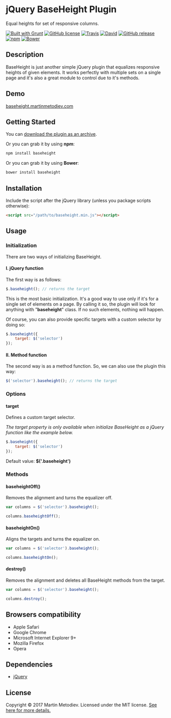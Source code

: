 # jQuery BaseHeight Plugin

Equal heights for set of responsive columns.

[![Built with Grunt](https://cdn.gruntjs.com/builtwith.svg)](http://gruntjs.com/) [![GitHub license](https://img.shields.io/badge/license-MIT-yellow.svg)](https://raw.githubusercontent.com/martinmethod/baseheight/prod/LICENSE-MIT) [![Travis](https://img.shields.io/travis/martinmethod/baseheight.svg)](https://travis-ci.org/martinmethod/baseheight) [![David](https://img.shields.io/david/dev/martinmethod/baseheight.svg)](https://david-dm.org/martinmethod/baseheight?type=dev) [![GitHub release](https://img.shields.io/github/release/martinmethod/baseheight.svg)](https://github.com/martinmethod/baseheight/releases/latest) [![npm](https://img.shields.io/npm/v/baseheight.svg)](https://www.npmjs.com/package/baseheight) [![Bower](https://img.shields.io/bower/v/baseheight.svg)](https://github.com/martinmethod/baseheight)

## Description

BaseHeight is just another simple jQuery plugin that equalizes responsive heights of given elements. It works perfectly with multiple sets on a single page and it's
also a great module to control due to it's methods.

## Demo

<a href="http://baseheight.martinmetodiev.com" target="_blank">baseheight.martinmetodiev.com</a>

## Getting Started

You can [download the plugin as an archive][zip].

[zip]: https://github.com/martinmethod/baseheight/zipball/prod

Or you can grab it by using **npm**:

```javascript
npm install baseheight
```

Or you can grab it by using **Bower**:

```javascript
bower install baseheight
```

## Installation

Include the script after the jQuery library (unless you package scripts otherwise):

```html
<script src="/path/to/baseheight.min.js"></script>
```

## Usage

### Initialization

There are two ways of initializing BaseHeight.

#### I. jQuery function

The first way is as follows:

```javascript
$.baseheight(); // returns the target
```

This is the most basic initialization. It's a good way to use only if it's for a single set of elements on a page. By calling it so, the plugin will look for anything with "**baseheight**" class. If no such elements, nothing will happen.

Of course, you can also provide specific targets with a custom selector by doing so:

```javascript
$.baseheight({
    target: $('selector')
});
```

#### II. Method function

The second way is as a method function. So, we can also use the plugin this way:

```javascript
$('selector').baseheight(); // returns the target
```

### Options

#### target

Defines a custom target selector.

*The target property is only available when initialize BaseHeight as a jQuery function like the example below.*

```javascript
$.baseheight({
    target: $('selector')
});
```

Default value: **$('.baseheight')**

### Methods

#### baseheightOff()

Removes the alignment and turns the equalizer off.

```javascript
var columns = $('selector').baseheight();

columns.baseheightOff();
```

#### baseheightOn()

Aligns the targets and turns the equalizer on.

```javascript
var columns = $('selector').baseheight();

columns.baseheightOn();
```

#### destroy()

Removes the alignment and deletes all BaseHeight methods from the target.

```javascript
var columns = $('selector').baseheight();

columns.destroy();
```

## Browsers compatibility

- Apple Safari
- Google Chrome
- Microsoft Internet Explorer 9+
- Mozilla Firefox
- Opera

## Dependencies

- [jQuery][jq]

[jq]: https://github.com/jquery/jquery.git

## License

Copyright © 2017 Martin Metodiev. Licensed under the MIT license. [See here for more details.][licence]

[licence]: https://raw.github.com/martinmethod/baseheight/prod/LICENSE-MIT